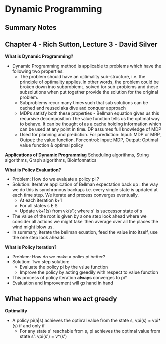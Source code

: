 # Dynamic Programming
## Summary Notes

## Chapter 4 - Rich Sutton, Lecture 3 - David Silver 

**What is Dynamic Programming?**
- Dynamic Programming method is applicable to problems which have the following two properties:
  * The problem should have an optimality sub-structure, i.e. the principle of optimality applies. In other words, the problem could be broken down into subproblems, solved for sub-problems and these subsolutions when put together provide the solution for the original problem.
  * Subproblems recur many times such that sub solutions can be cached and reused aka dive and conquer approach
  * MDPs satisfy both these properties - Bellman equation gives us this recursive decomposition
  The value function tells us the optimal way to behave. It can be thought of as a cache holding
  information which can be used at any point in time. DP assumes full knowledge of MDP
  * Used for planning and prediction. For prediction: Input: MDP or MRP, Output: the value function. For control: Input: MDP,   Output: Optimal value function & optimal policy
  
**Applications of Dynamic Programming**
Scheduling algorithms, String algorithms, Graph algorithms, Bioinformatics


**What is Policy Evaluation?**
- Problem: How do we evaluate a policy pi ?
- Solution: Iterative application of Bellman expectation back up : the way we do this is synchronous backups i.e. every single state is updated at each time step. We iterate and process converges eventually.
  * At each iteration k+1
  * For all states s E S
  * Update vk+1(s) from vk(s'); where s' is successor state of s
- The value of the root is given by a one step look ahead where we consider all actions we might take, then average over all the places the wind might blow us.
- In summary, iterate the bellman equation, feed the value into itself, use the one step look aheads.


**What is Policy Iteration?**
- Problem: How do we make a policy pi better? 
- Solution: Two step solution:
  * Evaluate the policy pi by the value function
  * Improve the policy by acting greedily with respect to value function
- This process of policy iteration **always** converges to pi*
- Evaluation and Improvement will go hand in hand 

**What happens when we act greedy**
- 



  
  
**Optimality**
- A policy pi(a|s) achieves the optimal value from the state s, vpi(s) = vpi*(s) if and only if
  * For any state s' reachable from s, pi achieves the optimal value from state s'. vpi(s') = v*(s')
  
